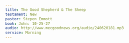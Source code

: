 ```yaml
---
title: The Good Shepherd & The Sheep
testament: New
pastor: Stepen Emmott
book: John: 10-25-27
audio: http://www.mecgoodnews.org/audio/240620181.mp3
service: Morning
---
```

